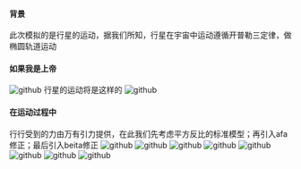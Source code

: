 #### 背景
此次模拟的是行星的运动，据我们所知，行星在宇宙中运动遵循开普勒三定律，做椭圆轨道运动
#### 如果我是上帝
![github](https://github.com/Huangyu007/compuational_physics_N2014301020030/blob/master/005yADsfgy6JTvc4xjp37%26690.jpg)
行星的运动将是这样的
![github](https://github.com/Huangyu007/compuational_physics_N2014301020030/blob/master/QQ%E6%88%AA%E5%9B%BE20161127201524.png)
#### 在运动过程中
行行受到的力由万有引力提供，在此我们先考虑平方反比的标准模型；再引入afa修正；最后引入beita修正
![github](https://github.com/Huangyu007/compuational_physics_N2014301020030/blob/master/QQ%E6%88%AA%E5%9B%BE20161127224021.png)
![github](https://github.com/Huangyu007/compuational_physics_N2014301020030/blob/master/QQ%E6%88%AA%E5%9B%BE20161127201759.png)
![github](https://github.com/Huangyu007/compuational_physics_N2014301020030/blob/master/QQ%E6%88%AA%E5%9B%BE20161127222553.png)
![github](https://github.com/Huangyu007/compuational_physics_N2014301020030/blob/master/QQ%E6%88%AA%E5%9B%BE20161127222509.png)
![github](https://github.com/Huangyu007/compuational_physics_N2014301020030/blob/master/QQ%E6%88%AA%E5%9B%BE20161127222647.png)
![github](https://github.com/Huangyu007/compuational_physics_N2014301020030/blob/master/QQ%E6%88%AA%E5%9B%BE20161127222818.png)
![github](https://github.com/Huangyu007/compuational_physics_N2014301020030/blob/master/QQ%E6%88%AA%E5%9B%BE20161127223011.png)
![github](https://github.com/Huangyu007/compuational_physics_N2014301020030/blob/master/QQ%E6%88%AA%E5%9B%BE20161127223135.png)
